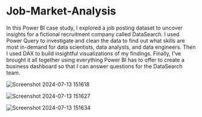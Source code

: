 # Job-Market-Analysis

In this Power BI case study, I explored a job posting dataset to uncover insights for a fictional recruitment company called DataSearch. I used Power Query to investigate and clean the data to find out what skills are most in-demand for data scientists, data analysts, and data engineers. Then I used DAX to build insightful visualizations of my findings. Finally, I've brought it all together using everything Power BI has to offer to create a business dashboard so that I can answer questions for the DataSearch team.


![Screenshot 2024-07-13 151618](https://github.com/user-attachments/assets/abc78a98-513f-4049-a0b1-974b3ba30e2b)




![Screenshot 2024-07-13 151627](https://github.com/user-attachments/assets/8e659aaa-c1e8-4801-a49a-93a600c986bb)




![Screenshot 2024-07-13 151634](https://github.com/user-attachments/assets/18bfe4de-1c12-4011-aefc-d54a6d616bc7)
